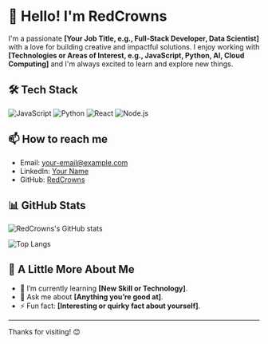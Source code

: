 # 👋 Hello! I'm RedCrowns

I'm a passionate **[Your Job Title, e.g., Full-Stack Developer, Data Scientist]** with a love for building creative and impactful solutions. I enjoy working with **[Technologies or Areas of Interest, e.g., JavaScript, Python, AI, Cloud Computing]** and I'm always excited to learn and explore new things.

## 🛠️ Tech Stack

![JavaScript](https://img.shields.io/badge/-JavaScript-05122A?style=flat&logo=javascript)
![Python](https://img.shields.io/badge/-Python-05122A?style=flat&logo=python)
![React](https://img.shields.io/badge/-React-05122A?style=flat&logo=react)
![Node.js](https://img.shields.io/badge/-Node.js-05122A?style=flat&logo=node.js)

## 📫 How to reach me

- Email: [your-email@example.com](mailto:your-email@example.com)
- LinkedIn: [Your Name](https://linkedin.com/in/yourprofile)
- GitHub: [RedCrowns](https://github.com/RedCrowns)

## 📊 GitHub Stats

![RedCrowns's GitHub stats](https://github-readme-stats.vercel.app/api?username=RedCrowns&show_icons=true&theme=radical)

![Top Langs](https://github-readme-stats.vercel.app/api/top-langs/?username=RedCrowns&layout=compact&theme=radical)

## 🌱 A Little More About Me

- 🧠 I’m currently learning **[New Skill or Technology]**.
- 💬 Ask me about **[Anything you’re good at]**.
- ⚡ Fun fact: **[Interesting or quirky fact about yourself]**.

---

Thanks for visiting! 😊
